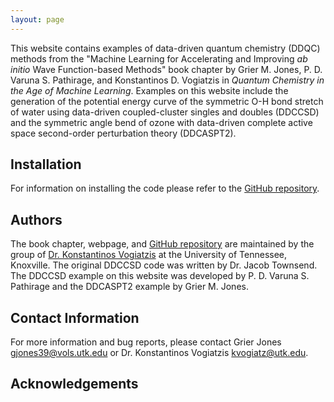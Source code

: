 ```yaml
---
layout: page
---
```

This website contains examples of data-driven quantum chemistry (DDQC) methods from the "Machine Learning for Accelerating and Improving *ab initio* Wave Function-based Methods" book chapter by Grier M. Jones, P. D. Varuna S. Pathirage, and Konstantinos D. Vogiatzis in  *Quantum Chemistry in the Age of Machine Learning*. Examples on this website include the generation of the potential energy curve of the symmetric O-H bond stretch of water using data-driven coupled-cluster singles and doubles (DDCCSD) and the symmetric angle bend of ozone with data-driven complete active space second-order perturbation theory (DDCASPT2).


## Installation
For information on installing the code please refer to the [GitHub repository](https://github.com/ChemRacer/DDQC_Demo).


## Authors
The book chapter, webpage, and [GitHub repository](https://github.com/ChemRacer/DDQC_Demo) are maintained by the group of [Dr. Konstantinos Vogiatzis](https://vogiatzis.utk.edu/) at the University of Tennessee, Knoxville. The original DDCCSD code was written by Dr. Jacob Townsend. The DDCCSD example on this website was developed by P. D. Varuna S. Pathirage and the DDCASPT2 example by Grier M. Jones.


## Contact Information
For more information and bug reports, please contact Grier Jones [gjones39@vols.utk.edu](gjones39@vols.utk.edu) or Dr. Konstantinos Vogiatzis [kvogiatz@utk.edu](kvogiatz@utk.edu).
## Acknowledgements

